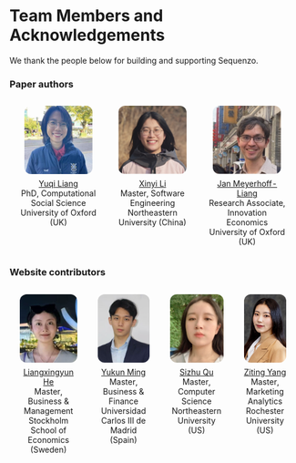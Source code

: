 <!--
 * @Author: Yuqi Liang dawson1900@live.com
 * @Date: 2025-09-12 14:40:49
 * @LastEditors: Yuqi Liang dawson1900@live.com
 * @LastEditTime: 2025-09-13 17:33:02
 * @FilePath: /SequenzoWebsite/docs/en/faq/team_and_acknolwedgements.md
 * @Description: 这是默认设置,请设置`customMade`, 打开koroFileHeader查看配置 进行设置: https://github.com/OBKoro1/koro1FileHeader/wiki/%E9%85%8D%E7%BD%AE
-->
# Team Members and Acknowledgements

We thank the people below for building and supporting Sequenzo.

<style>
.team-grid { border-collapse: collapse; border: none !important; border-top: none !important; border-bottom: none !important; border-left: none !important; border-right: none !important; border-spacing: 0 !important; box-shadow: none !important; }
.team-grid thead, .team-grid tbody, .team-grid tr { border: none !important; border-top: none !important; border-bottom: none !important; }
.team-grid td, .team-grid th { border: none !important; }
.team-grid td { vertical-align: top; padding: 12px 18px; }
.team-photo { width: 120px; height: 120px; object-fit: cover; display: block; margin: 0 auto 8px; border-radius: 12px; }
.placeholder-photo { width: 120px; height: 120px; display: flex; align-items: center; justify-content: center; margin: 0 auto 8px; border-radius: 60px; background: #f0f0f0; color: #777; font-size: 12px; }
</style>

### Paper authors

<div align="center">
<table class="team-grid">
  <tr>
    <td align="center">
      <img src="./img/yuqi.jpg" width="120" height="120" class="team-photo" alt="Yuqi Liang" />
      <div><a href="https://www.yuqi-liang.tech/">Yuqi Liang</a><br/>PhD, Computational Social Science<br/>University of Oxford (UK)</div>
    </td>
    <td align="center">
      <img src="./img/xinyi.png" width="120" height="120" class="team-photo" alt="Xinyi Li" />
      <div><a href="https://github.com/Fantasy201">Xinyi Li</a><br/>Master, Software Engineering<br/>Northeastern University (China)</div>
    </td>
    <td align="center">
      <img src="./img/jan.jpg" width="120" height="120" class="team-photo" alt="Jan Meyerhoff-Liang" />
      <div><a href="https://www.inet.ox.ac.uk/people/jan-meyerhoff-liang">Jan Meyerhoff-Liang</a><br/>Research Associate, Innovation Economics<br/>University of Oxford (UK)</div>
    </td>
  </tr>
  
</table>
</div>

### Website contributors

<div align="center">
<table class="team-grid">
  <tr>
    <td align="center">
      <img src="./img/xingyun.jpg" width="120" height="120" class="team-photo" alt="Liangxingyun He" />
      <div><a href="https://www.linkedin.com/in/liangxingyun-he-6aa128304/">Liangxingyun He</a><br/>Master, Business & Management<br/>Stockholm School of Economics (Sweden)</div>
    </td>
    <td align="center">
      <img src="./img/yukun_ming.png" width="120" height="120" class="team-photo" alt="Yukun Ming" />
      <div><a href="www.linkedin.com/in/yukun（stephan）-ming-a13878298">Yukun Ming</a><br/>Master, Business & Finance<br/>Universidad Carlos III de Madrid (Spain)</div>
    </td>
    <td align="center">
      <img src="./img/sizhu.jpeg" width="120" height="120" class="team-photo" alt="Sizhu Qu" />
      <div><a href="https://www.linkedin.com/in/sizhuq">Sizhu Qu</a><br/>Master, Computer Science<br/>Northeastern University (US)</div>
    </td>
    <td align="center">
      <img src="./img/ziting.jpeg" width="120" height="120" class="team-photo" alt="Ziting Yang" />
      <div><a href="https://www.linkedin.com/in/ziting-yang-7b33832bb">Ziting Yang</a><br/>Master, Marketing Analytics<br/>Rochester University (US)</div>
    </td>
  </tr>
</table>
</div>